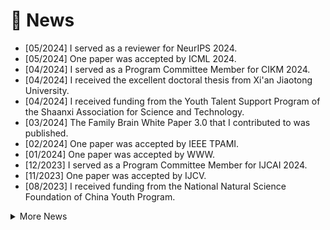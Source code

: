 # 📰 News
- [05/2024] I served as a reviewer for NeurIPS 2024.
- [05/2024] One paper was accepted by ICML 2024.
- [04/2024] I served as a Program Committee Member for CIKM 2024.
- [04/2024] I received the excellent doctoral thesis from Xi'an Jiaotong University.
- [04/2024] I received funding from the Youth Talent Support Program of the Shaanxi Association for Science and Technology.
- [03/2024] The Family Brain White Paper 3.0 that I contributed to was published.
- [02/2024] One paper was accepted by IEEE TPAMI.
- [01/2024] One paper was accepted by WWW.
- [12/2023] I served as a Program Committee Member for IJCAI 2024.
- [11/2023] One paper was accepted by IJCV.
- [08/2023] I received funding from the National Natural Science Foundation of China Youth Program.
<details>
  <summary>More News</summary>
  <pre> 
 21. [05/2024] One paper was accepted by ICML 2024.
 20. [04/2024] I served as a Program Committee Member for CIKM 2024.
 19. [04/2024] I received the excellent doctoral thesis from Xi'an Jiaotong University
 18. [04/2024] I received funding from the Youth Talent Support Program of the Shaanxi Association for Science and Technology.
 17. [03/2024] The Family Brain White Paper 3.0 that I contributed to was published.
 16. [02/2024] One paper was accepted by IEEE TPAMI.
 15. [01/2024] One paper was accepted by WWW.
 14. [12/2023] I served as a Program Committee Member for IJCAI 2024.
 13. [11/2023] One paper was accepted by IJCV.
 12. [07/2023] I served as a Program Committee Member for AAAI 2024.
 11. [08/2023] I received funding from the National Natural Science Foundation of China Youth Program.
 10. [07/2023] One paper was accepted by IEEE TNNLS.
  9. [02/2023] I served as a Program Committee Member for IJCAI 2023.
  8. [11/2022] The undergraduate students I co-advised to compete in the eighth International College Students' Internet+ Innovation and Entrepreneurship Competition won the gold prize.
  7. [08/2022] I served as Program Committee Member for AAAI 2023.
  6. [07/2022] I received my Ph.D. degree from Xi'an Jiaotong University.
  5. [04/2022] I ended my visiting at National University of Singapore.
  4. [01/2022] I obtained an offer from Huawei Noah's Ark Lab.
  3. [10/2021] I ended the internship at Amazon.
  2. [07/2021] I was an applied scientist intern at Amazon.
  1. [04/2021] I was a visiting scholar at the National University of Singapore.
  </pre>
</details>